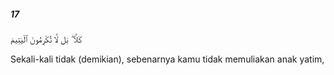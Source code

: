 ##### 17

<span class="ayah">كَلَّا ۖ بَل لَّا تُكْرِمُونَ ٱلْيَتِيمَ</span>

<span class="ayah_translation">Sekali-kali tidak (demikian), sebenarnya kamu tidak memuliakan anak yatim,</span>
